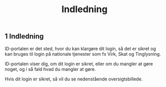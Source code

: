﻿---
title: Indledning
layout: default
parent: ID-Portal (SIB)
nav_order: 1
has_children: false
---

## 1 Indledning
ID-portalen er det sted, hvor du kan klargøre dit login, så det er sikret og kan bruges til login på
nationale tjenester som fx Virk, Skat og Tinglysning.

ID-portalen viser dig, om dit login er sikret, eller om du mangler at gøre noget, og i så fald hvad du
mangler at gøre.

Hvis dit login er sikret, så vil du se nedenstående oversigtsbillede.

